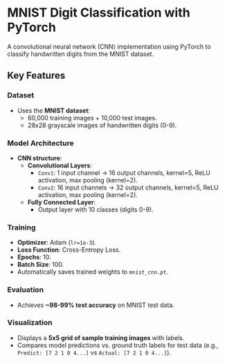 # MNIST Digit Classification with PyTorch  
A convolutional neural network (CNN) implementation using PyTorch to classify handwritten digits from the MNIST dataset.

## Key Features  

### **Dataset**  
- Uses the **MNIST dataset**:  
  - 60,000 training images + 10,000 test images.  
  - 28x28 grayscale images of handwritten digits (0-9).  

### **Model Architecture**  
- **CNN structure**:  
  - **Convolutional Layers**:  
    - `Conv1`: 1 input channel → 16 output channels, kernel=5, ReLU activation, max pooling (kernel=2).  
    - `Conv2`: 16 input channels → 32 output channels, kernel=5, ReLU activation, max pooling (kernel=2).  
  - **Fully Connected Layer**:  
    - Output layer with 10 classes (digits 0-9).  

### **Training**  
- **Optimizer**: Adam (`lr=1e-3`).  
- **Loss Function**: Cross-Entropy Loss.  
- **Epochs**: 10.  
- **Batch Size**: 100.  
- Automatically saves trained weights to `mnist_cnn.pt`.  

### **Evaluation**  
- Achieves **~98-99% test accuracy** on MNIST test data.  

### **Visualization**  
- Displays a **5x5 grid of sample training images** with labels.  
- Compares model predictions vs. ground truth labels for test data (e.g., `Predict: [7 2 1 0 4...]` vs `Actual: [7 2 1 0 4...]`).  
